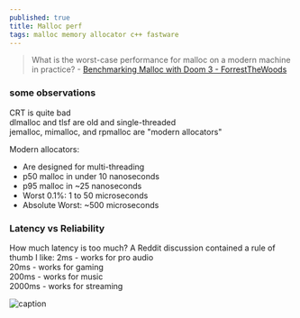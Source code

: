 ```yaml
---
published: true
title: Malloc perf
tags: malloc memory allocator c++ fastware
---
```

> What is the worst-case performance for malloc on a modern machine in practice? - [Benchmarking Malloc with Doom 3 - ForrestTheWoods](https://www.forrestthewoods.com/blog/benchmarking-malloc-with-doom3/)

### some observations
CRT is quite bad  
dlmalloc and tlsf are old and single-threaded  
jemalloc, mimalloc, and rpmalloc are "modern allocators"

Modern allocators:
- Are designed for multi-threading
- p50 malloc in under 10 nanoseconds
- p95 malloc in ~25 nanoseconds
- Worst 0.1%: 1 to 50 microseconds
- Absolute Worst: ~500 microseconds


### Latency vs Reliability
How much latency is too much? A Reddit discussion contained a rule of thumb I like:
2ms - works for pro audio  
20ms - works for gaming  
200ms - works for music  
2000ms - works for streaming   

![caption](https://www.forrestthewoods.com/blog/benchmarking-malloc-with-doom3/assets/img/header.png) 
